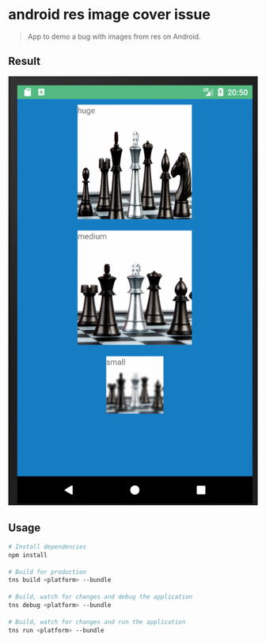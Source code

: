 # android res image cover issue

> App to demo a bug with images from res on Android.

## Result

![Demo](./test.png)

## Usage

```bash
# Install dependencies
npm install

# Build for production
tns build <platform> --bundle

# Build, watch for changes and debug the application
tns debug <platform> --bundle

# Build, watch for changes and run the application
tns run <platform> --bundle
```
